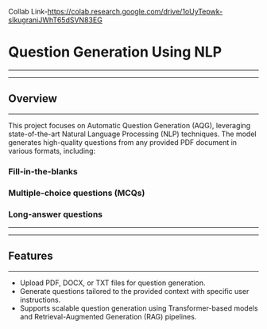 Collab Link-https://colab.research.google.com/drive/1oUyTepwk-sIkugraniJWhT65dSVN83EG
# Question Generation Using NLP
***
***
## Overview
***
This project focuses on Automatic Question Generation (AQG), leveraging state-of-the-art Natural Language Processing (NLP) techniques. The model generates high-quality questions from any provided PDF document in various formats, including:

### Fill-in-the-blanks
### Multiple-choice questions (MCQs)
### Long-answer questions
***
***
## Features
***
- Upload PDF, DOCX, or TXT files for question generation.
- Generate questions tailored to the provided context with specific user instructions.
- Supports scalable question generation using Transformer-based models and Retrieval-Augmented Generation (RAG) pipelines.
